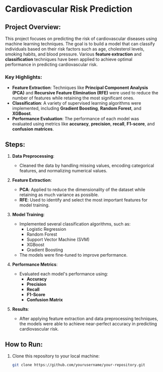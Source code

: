 # Cardiovascular Risk Prediction

## Project Overview:
This project focuses on predicting the risk of cardiovascular diseases using machine learning techniques. The goal is to build a model that can classify individuals based on their risk factors such as age, cholesterol levels, smoking habits, and blood pressure. Various **feature extraction** and **classification** techniques have been applied to achieve optimal performance in predicting cardiovascular risk.

### Key Highlights:
- **Feature Extraction**: Techniques like **Principal Component Analysis (PCA)** and **Recursive Feature Elimination (RFE)** were used to reduce the number of features while retaining the most significant ones.
- **Classification**: A variety of supervised learning algorithms were implemented, including **Gradient Boosting**, **Random Forest**, and **XGBoost**.
- **Performance Evaluation**: The performance of each model was evaluated using metrics like **accuracy**, **precision**, **recall**, **F1-score**, and **confusion matrices**.

## Steps:
1. **Data Preprocessing**:
   - Cleaned the data by handling missing values, encoding categorical features, and normalizing numerical values.
   
2. **Feature Extraction**:
   - **PCA**: Applied to reduce the dimensionality of the dataset while retaining as much variance as possible.
   - **RFE**: Used to identify and select the most important features for model training.
   
3. **Model Training**:
   - Implemented several classification algorithms, such as:
     - Logistic Regression
     - Random Forest
     - Support Vector Machine (SVM)
     - XGBoost
     - Gradient Boosting
   - The models were fine-tuned to improve performance.

4. **Performance Metrics**:
   - Evaluated each model's performance using:
     - **Accuracy**
     - **Precision**
     - **Recall**
     - **F1-Score**
     - **Confusion Matrix**

5. **Results**:
   - After applying feature extraction and data preprocessing techniques, the models were able to achieve near-perfect accuracy in predicting cardiovascular risk.

## How to Run:
1. Clone this repository to your local machine:
   ```bash
   git clone https://github.com/yourusername/your-repository.git
